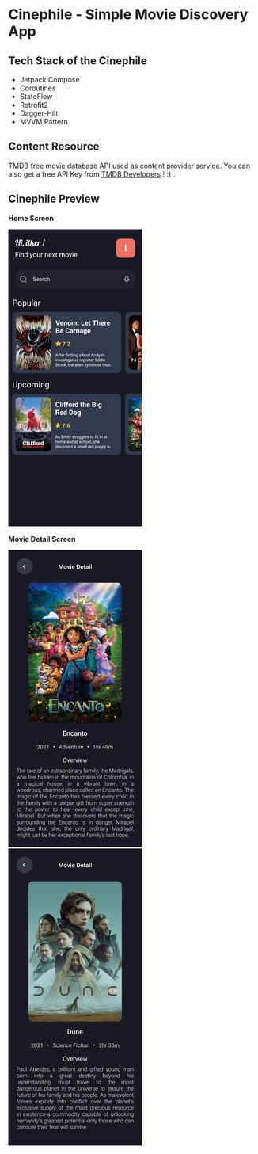 Cinephile - Simple Movie Discovery App
======================================

Tech Stack of the Cinephile
---------------------------

* Jetpack Compose
* Coroutines
* StateFlow
* Retrofit2
* Dagger-Hilt
* MVVM Pattern

Content Resource
----------------

TMDB free movie database API used as content provider service. 
You can also get a free API Key from [TMDB Developers](https://developers.themoviedb.org/3/getting-started/introduction) ! :) .

Cinephile Preview
----------------

**Home Screen**

![home-screen-view](home_screen_view.jpg "Home Screen")

**Movie Detail Screen**

![movie-detail-screen-view-1](movie_detail_screen_view_1.jpg "Movie Detail Screen 1") ![movie-detail-screen-view-2](movie_detail_screen_view_2.jpg "Movie Detail Screen 2")




